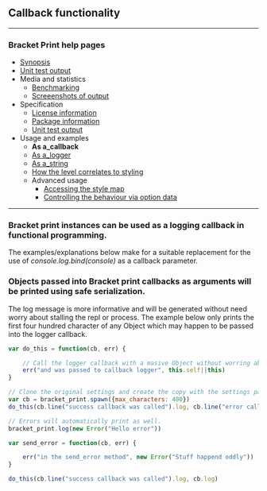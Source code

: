 ## Callback functionality

---
### Bracket Print help pages
* [Synopsis](https://github.com/restarian/bracket_print/blob/master/docs/synopsis.md)
* [Unit test output](https://github.com/restarian/bracket_print/blob/master/docs/unit_test_output.md)
* Media and statistics
  * [Benchmarking](https://github.com/restarian/bracket_print/blob/master/docs/media_and_statistics/benchmarking.md)
  * [Screeenshots of output](https://github.com/restarian/bracket_print/blob/master/docs/media_and_statistics/screeenshots_of_output.md)
* Specification
  * [License information](https://github.com/restarian/bracket_print/blob/master/docs/specification/license_information.md)
  * [Package information](https://github.com/restarian/bracket_print/blob/master/docs/specification/package_information.md)
  * [Unit test output](https://github.com/restarian/bracket_print/blob/master/docs/specification/unit_test_output.md)
* Usage and examples
  * **As a_callback**
  * [As a_logger](https://github.com/restarian/bracket_print/blob/master/docs/usage_and_examples/as_a_logger.md)
  * [As a_string](https://github.com/restarian/bracket_print/blob/master/docs/usage_and_examples/as_a_string.md)
  * [How the level correlates to styling](https://github.com/restarian/bracket_print/blob/master/docs/usage_and_examples/how_the_level_correlates_to_styling.md)
  * Advanced usage
    * [Accessing the style map](https://github.com/restarian/bracket_print/blob/master/docs/usage_and_examples/advanced_usage/accessing_the_style_map.md)
    * [Controlling the behaviour via option data](https://github.com/restarian/bracket_print/blob/master/docs/usage_and_examples/advanced_usage/controlling_the_behaviour_via_option_data.md)

---

### Bracket print instances can be used as a logging callback in functional programming.
The examples/explanations below make for a suitable replacement for the use of *console.log.bind(console)* as a callback parameter.

### Objects passed into Bracket print callbacks as arguments will be printed using safe serialization.
The log message is more informative and will be generated without need worry about stalling the repl or process. The example below only prints the first four hundred character of any Object which may happen to be passed into the logger callback.

```javascript
var do_this = function(cb, err) {

	// Call the logger callback with a masive Object without worring about loop stall or max call stack conditions.
	err("and was passed to callback logger", this.self||this)
}

// Clone the original settings and create the copy with the settings passed in.
var cb = bracket_print.spawn({max_characters: 400})
do_this(cb.line("success callback was called").log, cb.line("error callback was called").log)

// Errors will automatically print as well.
bracket_print.log(new Error("Hello error"))

var send_error = function(cb, err) {

	err("in the send_error method", new Error("Stuff happend oddly"))
}

do_this(cb.line("success callback was called").log, cb.log)
```
